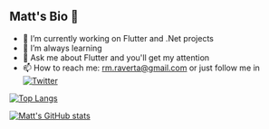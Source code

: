 ## Matt's Bio 👋

- 🔭 I’m currently working on Flutter and .Net projects
- 🌱 I’m always learning
- 💬 Ask me about Flutter and you'll get my attention
- 📫 How to reach me: rm.raverta@gmail.com or  just follow me in [![Twitter](https://img.shields.io/twitter/url/https/twitter.com/MatiasAK.svg?style=social&label=Follow%20%40MatiasAK)](https://twitter.com/MatiasAK)

[![Top Langs](https://github-readme-stats.vercel.app/api/top-langs/?username=milodude&layout=compact)](https://github.com/milodude/github-readme-stats)

[![Matt's GitHub stats](https://github-readme-stats.vercel.app/api?username=milodude&show_icons=true&theme=radical&cache_seconds=1800)](https://github.com/milodude/github-readme-stats)
